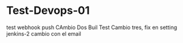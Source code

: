 # Test-Devops-01
test webhook push
CAmbio Dos Buil Test
Cambio tres, fix en setting jenkins-2
cambio con el email
